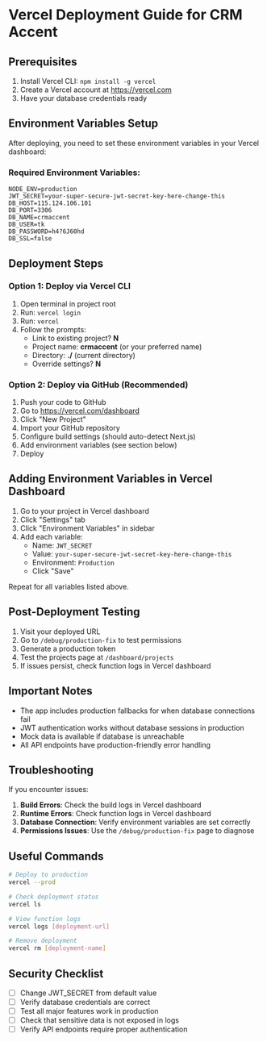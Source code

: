 # Vercel Deployment Guide for CRM Accent

## Prerequisites
1. Install Vercel CLI: `npm install -g vercel`
2. Create a Vercel account at https://vercel.com
3. Have your database credentials ready

## Environment Variables Setup

After deploying, you need to set these environment variables in your Vercel dashboard:

### Required Environment Variables:
```
NODE_ENV=production
JWT_SECRET=your-super-secure-jwt-secret-key-here-change-this
DB_HOST=115.124.106.101
DB_PORT=3306
DB_NAME=crmaccent
DB_USER=tk
DB_PASSWORD=h4?6J60hd
DB_SSL=false
```

## Deployment Steps

### Option 1: Deploy via Vercel CLI
1. Open terminal in project root
2. Run: `vercel login`
3. Run: `vercel`
4. Follow the prompts:
   - Link to existing project? **N**
   - Project name: **crmaccent** (or your preferred name)
   - Directory: **./** (current directory)
   - Override settings? **N**

### Option 2: Deploy via GitHub (Recommended)
1. Push your code to GitHub
2. Go to https://vercel.com/dashboard
3. Click "New Project"
4. Import your GitHub repository
5. Configure build settings (should auto-detect Next.js)
6. Add environment variables (see section below)
7. Deploy

## Adding Environment Variables in Vercel Dashboard

1. Go to your project in Vercel dashboard
2. Click "Settings" tab
3. Click "Environment Variables" in sidebar
4. Add each variable:
   - Name: `JWT_SECRET`
   - Value: `your-super-secure-jwt-secret-key-here-change-this`
   - Environment: `Production`
   - Click "Save"

Repeat for all variables listed above.

## Post-Deployment Testing

1. Visit your deployed URL
2. Go to `/debug/production-fix` to test permissions
3. Generate a production token
4. Test the projects page at `/dashboard/projects`
5. If issues persist, check function logs in Vercel dashboard

## Important Notes

- The app includes production fallbacks for when database connections fail
- JWT authentication works without database sessions in production
- Mock data is available if database is unreachable
- All API endpoints have production-friendly error handling

## Troubleshooting

If you encounter issues:

1. **Build Errors**: Check the build logs in Vercel dashboard
2. **Runtime Errors**: Check function logs in Vercel dashboard
3. **Database Connection**: Verify environment variables are set correctly
4. **Permissions Issues**: Use the `/debug/production-fix` page to diagnose

## Useful Commands

```bash
# Deploy to production
vercel --prod

# Check deployment status
vercel ls

# View function logs
vercel logs [deployment-url]

# Remove deployment
vercel rm [deployment-name]
```

## Security Checklist

- [ ] Change JWT_SECRET from default value
- [ ] Verify database credentials are correct
- [ ] Test all major features work in production
- [ ] Check that sensitive data is not exposed in logs
- [ ] Verify API endpoints require proper authentication
